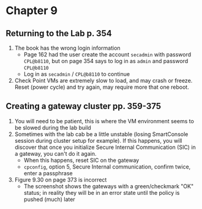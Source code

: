 # Chapter 9

## Returning to the Lab p. 354
1. The book has the wrong login information
    - Page 162 had the user create the account `secadmin` with password `CPL@b8110`, but on page 354 says to log in as `admin` and password `CPL@b8110`
    - Log in as `secadmin` / `CPL@b8110` to continue
2. Check Point VMs are extremely slow to load, and may crash or freeze. Reset (power cycle) and try again, may require more that one reboot.
## Creating a gateway cluster pp. 359-375
1. You will need to be patient, this is where the VM environment seems to be slowed during the lab build
2. Sometimes with the lab cab be a little unstable (losing SmartConsole session during cluster setup for example). If this happens, you will discover that once you initialize Secure Internal Communication (SIC) in a gateway, you can't do it again.
    - When this happens, reset SIC on the gateway
    - `cpconfig`, option 5, Secure Internal communication, confirm twice, enter a passphrase
3. Figure 9.30 on page 373 is incorrect
    - The screenshot shows the gateways with a green/checkmark "OK" status; in reality they will be in an error state until the policy is pushed (much) later
